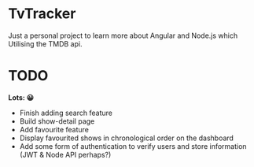 # TvTracker

Just a personal project to learn more about Angular and Node.js which Utilising the TMDB api. 

# TODO
**Lots: :grinning:**
- Finish adding search feature
- Build show-detail page
- Add favourite feature
- Display favourited shows in chronological order on the dashboard
- Add some form of authentication to verify users and store information (JWT & Node API perhaps?)
